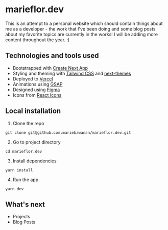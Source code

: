 # marieflor.dev

This is an attempt to a personal website which should contain things about me as a developer - the work that I've been doing and some blog posts about my favorite topics are currently in the works! I will be adding more content throughout the year. :)

## Technologies and tools used

- Bootstrapped with [Create Next App](https://nextjs.org/docs/api-reference/create-next-app)
- Styling and theming with [Tailwind CSS](https://tailwindcss.com/) and [next-themes](https://www.npmjs.com/package/next-themes?activeTab=readme)
- Deployed to [Vercel](https://vercel.com/)
- Animations using [GSAP](https://greensock.com/gsap/)
- Designed using [Figma](https://www.figma.com/)
- Icons from [React Icons](https://react-icons.github.io/react-icons/)

## Local installation

1. Clone the repo

```
git clone git@github.com:mariebawanan/marieflor.dev.git
```

2. Go to project directory

```
cd marieflor.dev
```

3. Install dependencies

```
yarn install
```

4. Run the app

```
yarn dev
```

## What's next

- Projects
- Blog Posts
